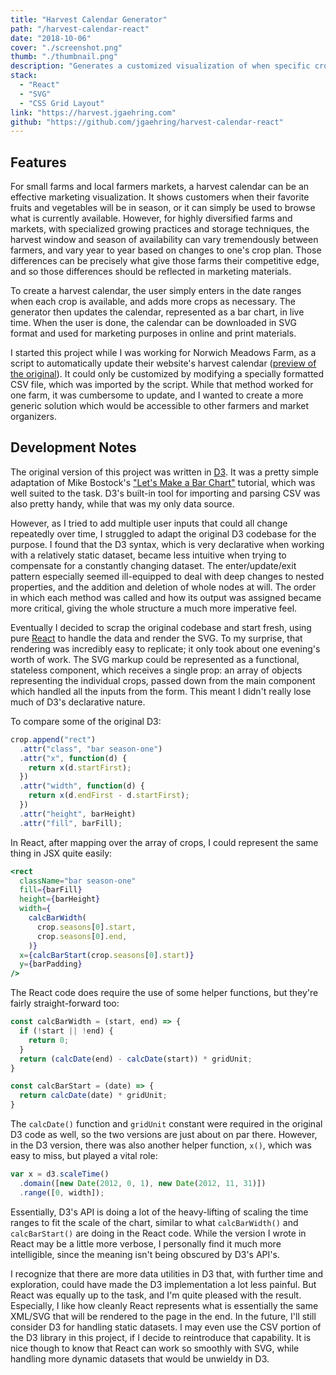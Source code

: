 ```yaml
---
title: "Harvest Calendar Generator"
path: "/harvest-calendar-react"
date: "2018-10-06"
cover: "./screenshot.png"
thumb: "./thumbnail.png"
description: "Generates a customized visualization of when specific crops will be available for a given farm, downloadable as an SVG."
stack:
  - "React"
  - "SVG"
  - "CSS Grid Layout"
link: "https://harvest.jgaehring.com"
github: "https://github.com/jgaehring/harvest-calendar-react"
---
```


## Features
For small farms and local farmers markets, a harvest calendar can be an effective marketing visualization. It shows customers when their favorite fruits and vegetables will be in season, or it can simply be used to browse what is currently available. However, for highly diversified farms and markets, with specialized growing practices and storage techniques, the harvest window and season of availability can vary tremendously between farmers, and vary year to year based on changes to one's crop plan. Those differences can be precisely what give those farms their competitive edge, and so those differences should be reflected in marketing materials.

To create a harvest calendar, the user simply enters in the date ranges when each crop is available, and adds more crops as necessary. The generator then updates the calendar, represented as a bar chart, in live time. When the user is done, the calendar can be downloaded in SVG format and used for marketing purposes in online and print materials.

I started this project while I was working for Norwich Meadows Farm, as a script to automatically update their website's harvest calendar ([preview of the original](https://jgaehring.com/harvest-calendar-d3)). It could only be customized by modifying a specially formatted CSV file, which was imported by the script. While that method worked for one farm, it was cumbersome to update, and I wanted to create a more generic solution which would be accessible to other farmers and market organizers.

## Development Notes
The original version of this project was written in [D3](https://d3js.org/). It was a pretty simple adaptation of Mike Bostock's ["Let's Make a Bar Chart"](https://bost.ocks.org/mike/bar/) tutorial, which was well suited to the task. D3's built-in tool for importing and parsing CSV was also pretty handy, while that was my only data source.

However, as I tried to add multiple user inputs that could all change repeatedly over time, I struggled to adapt the original D3 codebase for the purpose. I found that the D3 syntax, which is very declarative when working with a relatively static dataset, became less intuitive when trying to compensate for a constantly changing dataset. The enter/update/exit pattern especially seemed ill-equipped to deal with deep changes to nested properties, and the addition and deletion of whole nodes at will. The order in which each method was called and how its output was assigned became more critical, giving the whole structure a much more imperative feel.

Eventually I decided to scrap the original codebase and start fresh, using pure [React](https://reactjs.org/) to handle the data and render the SVG. To my surprise, that rendering was incredibly easy to replicate; it only took about one evening's worth of work. The SVG markup could be represented as a functional, stateless component, which receives a single prop: an array of objects representing the individual crops, passed down from the main component which handled all the inputs from the form. This meant I didn't really lose much of D3's declarative nature.

To compare some of the original D3:

```js
crop.append("rect")
  .attr("class", "bar season-one")
  .attr("x", function(d) {
    return x(d.startFirst);
  })
  .attr("width", function(d) {
    return x(d.endFirst - d.startFirst);
  })
  .attr("height", barHeight)
  .attr("fill", barFill);
```

In React, after mapping over the array of crops, I could represent the same thing in JSX quite easily:

```jsx
<rect
  className="bar season-one"
  fill={barFill}
  height={barHeight}
  width={
    calcBarWidth(
      crop.seasons[0].start,
      crop.seasons[0].end,
    )}
  x={calcBarStart(crop.seasons[0].start)}
  y={barPadding}
/>
```

The React code does require the use of some helper functions, but they're fairly straight-forward too:

```js
const calcBarWidth = (start, end) => {
  if (!start || !end) {
    return 0;
  }
  return (calcDate(end) - calcDate(start)) * gridUnit;
}

const calcBarStart = (date) => {
  return calcDate(date) * gridUnit;
}
```

The `calcDate()` function and `gridUnit` constant were required in the original D3 code as well, so the two versions are just about on par there. However, in the D3 version, there was also another helper function, `x()`, which was easy to miss, but played a vital role:

```js
var x = d3.scaleTime()
  .domain([new Date(2012, 0, 1), new Date(2012, 11, 31)])
  .range([0, width]);
```

Essentially, D3's API is doing a lot of the heavy-lifting of scaling the time ranges to fit the scale of the chart, similar to what `calcBarWidth()` and `calcBarStart()` are doing in the React code. While the version I wrote in React may be a little more verbose, I personally find it much more intelligible, since the meaning isn't being obscured by D3's API's.

I recognize that there are more data utilities in D3 that, with further time and exploration, could have made the D3 implementation a lot less painful. But React was equally up to the task, and I'm quite pleased with the result. Especially, I like how cleanly React represents what is essentially the same XML/SVG that will be rendered to the page in the end. In the future, I'll still consider D3 for handling static datasets. I may even use the CSV portion of the D3 library in this project, if I decide to reintroduce that capability. It is nice though to know that React can work so smoothly with SVG, while handling more dynamic datasets that would be unwieldy in D3.

